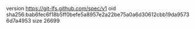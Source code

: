 version https://git-lfs.github.com/spec/v1
oid sha256:bab6fec6f18b5ff0befe5a8957e2a22be75a0a6d30612cbb19da95736d7a4953
size 26699
